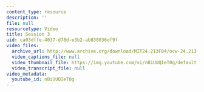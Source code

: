 ```yaml
---
content_type: resource
description: ''
file: null
resourcetype: Video
title: Session 3
uid: ca03dffe-4037-d78d-e3b2-ab838036df9f
video_files:
  archive_url: http://www.archive.org/download/MIT24.213F04/ocw-24.213-28sep2004-220k.mp4
  video_captions_file: null
  video_thumbnail_file: https://img.youtube.com/vi/nBiUUQIeT0g/default.jpg
  video_transcript_file: null
video_metadata:
  youtube_id: nBiUUQIeT0g
---
```

